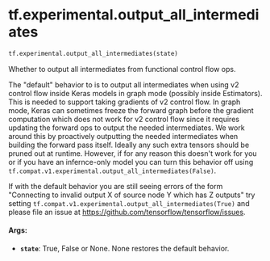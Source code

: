 <div itemscope itemtype="http://developers.google.com/ReferenceObject">
<meta itemprop="name" content="tf.experimental.output_all_intermediates" />
<meta itemprop="path" content="Stable" />
</div>

# tf.experimental.output_all_intermediates

``` python
tf.experimental.output_all_intermediates(state)
```

Whether to output all intermediates from functional control flow ops.

The "default" behavior to is to output all intermediates when using v2 control
flow inside Keras models in graph mode (possibly inside Estimators). This is
needed to support taking gradients of v2 control flow. In graph mode, Keras
can sometimes freeze the forward graph before the gradient computation which
does not work for v2 control flow since it requires updating the forward ops
to output the needed intermediates. We work around this by proactively
outputting the needed intermediates when building the forward pass itself.
Ideally any such extra tensors should be pruned out at runtime. However, if
for any reason this doesn't work for you or if you have an infernce-only model
you can turn this behavior off using
`tf.compat.v1.experimental.output_all_intermediates(False)`.

If with the default behavior you are still seeing errors of the form
"Connecting to invalid output X of source node Y which has Z outputs" try
setting `tf.compat.v1.experimental.output_all_intermediates(True)` and
please file an issue at https://github.com/tensorflow/tensorflow/issues.

#### Args:

* <b>`state`</b>: True, False or None. None restores the default behavior.